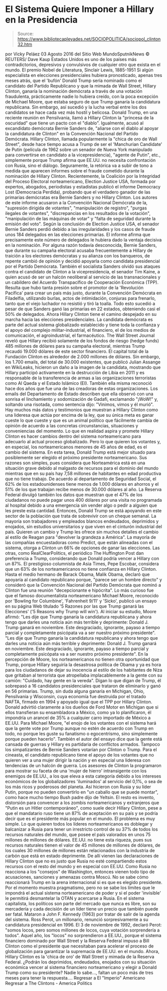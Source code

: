 # El Sistema Quiere Imponer a Hillary en la Presidencia

> Source: https://www.bibliotecapleyades.net/SOCIOPOLITICA/sociopol_clinton32.htm

por Vicky Peláez 03 Agosto 2016 del Sitio Web MundoSputnikNews
© REUTERS/ Dave Kaup Estados Unidos
es uno de los países más contradictorios, depresivos y convulsivos
de cualquier otro que exista en el mundo.
El premio Nobel de Literatura,
Sinclair Lewis,
1885-1951
Si algún especialista en elecciones presidenciales hubiera pronosticado, apenas tres meses atrás, que el 'bufón' Donald Trump sería nominado como el candidato del Partido Republicano y que la mimada de Wall Street, Hillary Clinton, ganaría la nominación demócrata a través de una votación fraudulenta, prácticamente nadie lo hubiera creído, con la poca excepción de Michael Moore, que estaba seguro de que Trump ganaría la candidatura republicana.
Sin embargo, así sucedió y la lucha verbal entre los dos candidatos se hace cada vez más hostil y belicosa.
Donald Trump, en una reciente reunión en Pensilvania, llamó a Hillary Clinton la "princesa de la oscuridad" que tiene un pacto con el "diablo".
Igualmente, acusó al excandidato demócrata Bernie Sanders de,
"aliarse con el diablo al apoyar la candidatura de Clinton" en la Convención Nacional del Partido Demócrata.
Hillary Clinton, llamada popularmente la "chica de oro de Wall Street", desde hace tiempo acusa a Trump de ser el 'Manchurian Candidate' de Putin (película de 1962 sobre un senador de Nueva York manipulado para convertirse en candidato a la vicepresidencia), "agente de Putin", etc., simplemente porque Trump afirma que EE.UU. no necesita confrontación con Rusia, sino el diálogo.
Seguramente, la retórica va a subir de tono a medida que aparecen informes sobre el fraude cometido durante la nominación de Hillary Clinton.
Recientemente, la Coalición por la Integridad del Proceso Electoral norteamericano, Election Justice USA, formada por expertos, abogados, periodistas y estadistas publicó el informe Democracy Lost (Democracia Perdida), probando que el verdadero ganador de las primarias demócratas era Bernie Sanders y no Hillary Clinton.
Los autores de este informe acusaron a la Convención Nacional Demócrata de la,
"supresión dirigida de votantes", "manipulación de registro", "purgas ilegales de votantes", "discrepancias en los resultados de la votación", "manipulación de las máquinas de votar" y "falta de seguridad durante la emisión del voto".
Según la conclusión de Election Justice USA, el senador Bernie Sanders perdió debido a las irregularidades y los casos de fraude unos 184 delegados en las elecciones primarias.
El informe afirma que precisamente este número de delegados le hubiera dado la ventaja decisiva en la nominación.
Por alguna razón todavía desconocida, Bernie Sanders, que durante su campaña electoral acusaba frecuentemente a Hillary de traición a los electores demócratas y su alianza con los banqueros, de repente cambió de opinión y decidió apoyarla como candidata presidencial por el Partido Demócrata.
También el socialista Sanders olvidó sus ataques contra el candidato de Clinton a la vicepresidencia, el senador Tim Kaine, a quien acusó de ser un halcón neoliberal al servicio de las transnacionales y un cabildero del Acuerdo Transpacífico de Cooperación Económica (TPP).
Resulta que hubo tanta presión sobre el promotor de la 'Revolución Pacífica' para crear un país más justo, durante la Convención Demócrata en Filadelfia, utilizando burlas, actos de intimidación, conjuras para frenarlo, tanto que el viejo luchador no resistió y tiró la toalla.
Todo esto sucedió a pesar de que Sanders ganó las primarias en 22 estados, obteniendo casi el 50% de delegados.
Ahora Hillary Clinton tiene el camino despejado en su marcha hacia las elecciones presidenciales. La candidata demócrata es parte del actual sistema globalizado establecido y tiene toda la confianza y el apoyo del complejo militar-industrial, el financiero, el de los medios de comunicación, el agroindustrial, el farmacéutico.
The Wall Street Journal reveló que Hillary recibió solamente de los fondos de riesgo (hedge funds) 485 millones de dólares para su campaña electoral, mientras Trump recaudó 19.000 dólares de este sector financiero.
El capital total de la Fundación Clinton es alrededor de 2.000 millones de dólares.
Sin embargo, los 1.700 emails, del total de 30.000 existentes, que publicó Julian Assange en WikiLeaks, hicieron un daño a la imagen de la candidata, mostrando que Hillary participó activamente en la destrucción de Libia en 2011 y es responsable de la transferencia de armas a las organizaciones terroristas como Al Qaeda y el Estado Islámico (EI).
También ella misma reconoció hace dos años que fue una de las creadoras de estas organizaciones.
Los emails del Departamento de Estado describen que ella observó con una sonrisa el linchamiento y sodomización de Gadafi, exclamando "¡WoW!" y, soltando una risotada, como sentencia dijo:
"Vinimos, vimos y él murió".
Hay muchos más datos y testimonios que muestran a Hillary Clinton como una lideresa que actúa por encima de la ley, que su única meta es ganar cueste lo que cueste y que es un animal político que fácilmente cambia de opinión de acuerdo a las concretas circunstancias, situaciones y conveniencias del momento.
Lo que en realidad aspira y promete Hillary Clinton es hacer cambios dentro del sistema norteamericano para adecuarlo al actual proceso globalizado.
Pero lo que quieren los votantes y, en especial, los norteamericanos menores de 45 años de edad, es el cambio del sistema. En esta tarea, Donald Trump está mejor situado para posiblemente ser elegido el próximo presidente norteamericano.
Sus razones son simples, pues considera que Norteamérica está en una situación grave debido al malgasto de recursos para el dominio del mundo mientras que en su país hay 7,58 millones de habitantes en edad productiva que no tiene trabajo.
De acuerdo al departamento de Seguridad Social, el 62% de los estadounidenses tiene menos de 1.000 dólares en ahorros y el 51% de los que trabajan recibe menos de 30.000 dólares al año.
La Reserva Federal divulgó también los datos que muestran que el 47% de los ciudadanos no puede pagar unos 400 dólares por una visita no programada al hospital debido a una emergencia sin vender algo o pedir a alguien que les preste esta cantidad.
Entonces, Donald Trump se está apoyando en este sector de la población que trata de sobrevivir con un cheque semanal. La mayoría son trabajadores y empleados blancos endeudados, deprimidos y enojados, sin estudios universitarios y que viven en el cinturón industrial del país.
Quieren un cambio y Trump les ofrece sin muchos detalles el cambio al estilo de Reagan para "devolver la grandeza a América".
La mayoría de las compañías encuestadoras como Predict, que están alineadas con el sistema, otorga a Clinton un 66% de opciones de ganar las elecciones. Las otras, como RealClearPolitics, el periódico The Huffington Post dan preferencia a Trump, considerando que Donald podría vencer a Hillary con un 87%.
El prestigioso columnista de Asia Times, Pepe Escobar, considera que un 63% de los norteamericanos no tiene confianza en Hillary Clinton.
Hasta el medio hermano de Barack Obama, Malik Obama, declaró que apoyaría al candidato republicano porque,
"parece ser un hombre directo" y consideró que la Convención Nacional del Partido Demócrata que nominó a Clinton fue una reunión "decepcionante e hipócrita".
Lo más curioso fue que el famoso documentalista norteamericano Michael Moore, reconocido por 'Bowling for Columbine', 'Fahrenheit 9/11' y 'Sicko', publicó un ensayo en su página Web titulado '5 Razones por las que Trump ganará las Elecciones' ('5 Reasons why Trump will win').
Al iniciar su estudio, Moore afirmó:
"Les dije que Trump ganaría la candidatura republicana y ahora tengo que darles una noticia aún más terrible y deprimente: Donald J. Trump ganará en noviembre. Este desgraciado, ignorante, payaso a tiempo parcial y completamente psicópata va a ser nuestro próximo presidente".
"Les dije que Trump ganaría la candidatura republicana y ahora tengo que darles una noticia aún más terrible y deprimente:
Donald J. Trump ganará en noviembre.
Este desgraciado, ignorante, payaso a tiempo parcial y completamente psicópata va a ser nuestro próximo presidente".
En la percepción de Moore, los norteamericanos no tienen otra oportunidad que Trump, porque Hillary seguiría la desastrosa política de Obama y ya es hora para los ciudadanos de dejar su inocencia al estilo de los habitantes de Niza que gritaban al terrorista que atropellaba implacablemente a la gente con su camión:
"Cuidado, hay gente en la vereda".
Digan lo que digan de Trump, él sobrepasó a 16 candidatos presidenciales que trataron de eliminarlo y ganó en 56 primarias.
Trump, sin duda alguna ganaría en Michigan, Ohio, Pensilvania y Wisconsin, cuya economía fue destruida por el tratado NAFTA, firmado en 1994 y apoyado igual que el TPP por Hillary Clinton.
Donald advirtió claramente a los dueños de Ford Motor en Michigan que si ellos transfieran su ensambladora a México, como ya lo planificaron, él impondría un arancel de 35% a cualquier carro importado de México a EE.UU.
Para Michael Moore,
"el enojo de los votantes con el sistema hará que la gente vote por Trump aunque no estén de acuerdo con Trump en todo, no porque les guste su fanatismo o egocentrismo, sino simplemente porque pueden hacerlo".
También el autor del ensayo dice que la gente está cansada de guerras y Hillary es partidaria de conflictos armados.
Tampoco los simpatizantes de Bernie Sanders votarían por Clinton o Trump. Para el cineasta, el candidato republicano tiene el apoyo de los votantes que no quieren ver a una mujer dirigir la nación y en especial una lideresa con tendencias de un halcón de guerra.
Los asesores de Clinton la programaron para mostrar su faceta de una 'mujer de hierro' intransigente con los enemigos de EE.UU., a los que eleva a esta categoría debido a los intereses económicos de los globalizadores 'iluminados' al servicio del 0,1%, o sea de los más ricos y poderosos del planeta.
Así hicieron con Rusia y su líder Putin, porque no pueden convertirlo en "un caballo que se puede montar", como hace mucho tiempo Bush padre dijo de Yeltsin.
El resto es invento, distorsión para convencer a los zombis norteamericanos y extranjeros que "Putin es un Hitler contemporáneo", como suele decir Hillary Clinton, pese a que el mandatario ruso tiene un 87% de aceptación en su país y se podría decir que es el presidente más popular en el mundo.
El problema es muy simple. Lo que quieren todos los líderes norteamericanos es doblegar y balcanizar a Rusia para tener un irrestricto control de su 37% de todos los recursos naturales del mundo, que posee el país valorados en unos 75 millones de millones de dólares.
EE.UU. no tiene esta riqueza, pues sus recursos naturales tienen el valor de 45 millones de millones de dólares, de los cuales 30 millones de millones están relacionados con la industria de carbón que está en estado deprimente.
De allí vienen las declaraciones de Hillary Clinton que no es justo que Rusia no esté compartiendo estos recursos con el resto del mundo y en especial con EE.UU.
Como Rusia no reacciona a los "consejos" de Washington, entonces vienen todo tipo de acusaciones, sanciones y amenazas contra Moscú.
No se sabe cómo reaccionará Trump en la arena internacional si es que es elegido presidente. Por el momento muestra pragmatismo, pero no se sabe los límites que le impondrá el actual sistema norteamericano de poder y si el poder 'invisible' le permitirá desmantelar la OTAN y acercarse a Rusia.
En el sistema capitalista, los políticos son parte del mercado que nunca es libre, son su mercadería y cada decisión de un líder tiene un precio que también puede ser fatal.
Mataron a John F. Kennedy (1963) por tratar de salir de la agenda del sistema. Ross Perot, un millonario, renunció sorpresivamente a su candidatura presidencial en 1996.
El 3 de noviembre de 1992, declaró Perot:
"somos locos, pero somos millones de locos, cuya votación sorprendería a todos".
Aquel año, los "locos" no sorprendieron a EE.UU., porque el sistema financiero dominado por Wall Street y la Reserva Federal impuso a Bill Clinton como el presidente que necesitaban para acelerar el proceso de globalización para garantizar la supremacía de EE.UU. en el mundo.
Ahora, Hillary Clinton es la 'chica de oro' de Wall Street y mimada de la Reserva Federal.
¿Podrán los deprimidos, endeudados, enojados con su situación económica vencer al sistema financiero norteamericano y elegir a Donald Trump como su presidente?
Nadie lo sabe..., faltan un poco más de tres meses para tener la respuesta....
Regresar a El "Imperio" Americano
Regresar a The Clintons - America Politics
